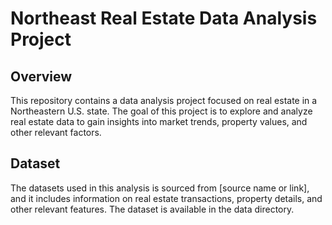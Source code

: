 # Northeast Real Estate Data Analysis Project

## Overview
This repository contains a data analysis project focused on real estate in a Northeastern U.S. state. The goal of this project is to explore and analyze real estate data to gain insights into market trends, property values, and other relevant factors.

## Dataset
The datasets used in this analysis is sourced from [source name or link], and it includes information on real estate transactions, property details, and other relevant features. The dataset is available in the data directory.